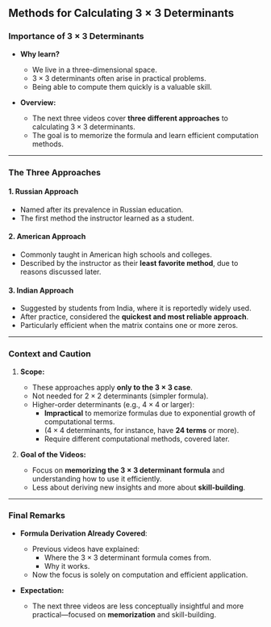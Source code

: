 ## Methods for Calculating $3 \times 3$ Determinants

### Importance of $3 \times 3$ Determinants
- **Why learn?**
  - We live in a three-dimensional space.
  - $3 \times 3$ determinants often arise in practical problems.
  - Being able to compute them quickly is a valuable skill.

- **Overview:**
  - The next three videos cover **three different approaches** to calculating $3 \times 3$ determinants.
  - The goal is to memorize the formula and learn efficient computation methods.

---

### The Three Approaches

#### 1. **Russian Approach**
   - Named after its prevalence in Russian education.
   - The first method the instructor learned as a student.

#### 2. **American Approach**
   - Commonly taught in American high schools and colleges.
   - Described by the instructor as their **least favorite method**, due to reasons discussed later.

#### 3. **Indian Approach**
   - Suggested by students from India, where it is reportedly widely used.
   - After practice, considered the **quickest and most reliable approach**.
   - Particularly efficient when the matrix contains one or more zeros.

---

### Context and Caution
1. **Scope:**
   - These approaches apply **only to the $3 \times 3$ case**.
   - Not needed for $2 \times 2$ determinants (simpler formula).
   - Higher-order determinants (e.g., $4 \times 4$ or larger):
     - **Impractical** to memorize formulas due to exponential growth of computational terms.
     - ($4 \times 4$ determinants, for instance, have **24 terms** or more).
     - Require different computational methods, covered later.

2. **Goal of the Videos:**
   - Focus on **memorizing the $3 \times 3$ determinant formula** and understanding how to use it efficiently.
   - Less about deriving new insights and more about **skill-building**.

---

### Final Remarks
- **Formula Derivation Already Covered**:
   - Previous videos have explained:
     - Where the $3 \times 3$ determinant formula comes from.
     - Why it works.
   - Now the focus is solely on computation and efficient application.

- **Expectation:**
   - The next three videos are less conceptually insightful and more practical—focused on **memorization** and skill-building.

